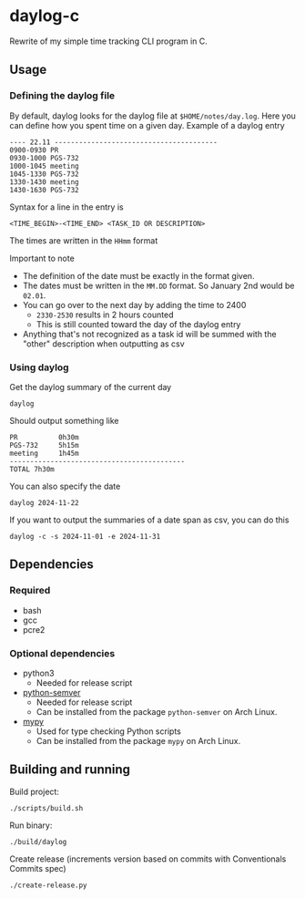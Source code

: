 # daylog-c
Rewrite of my simple time tracking CLI program in C.

## Usage

### Defining the daylog file

By default, daylog looks for the daylog file at `$HOME/notes/day.log`.
Here you can define how you spent time on a given day. Example of a daylog entry

    ---- 22.11 ----------------------------------------
    0900-0930 PR
    0930-1000 PGS-732
    1000-1045 meeting
    1045-1330 PGS-732
    1330-1430 meeting
    1430-1630 PGS-732

Syntax for a line in the entry is
    
    <TIME_BEGIN>-<TIME_END> <TASK_ID OR DESCRIPTION>

The times are written in the `HHmm` format

Important to note
- The definition of the date must be exactly in the format given.
- The dates must be written in the `MM.DD` format. So January 2nd would be `02.01`.
- You can go over to the next day by adding the time to 2400
    - `2330-2530` results in 2 hours counted
    - This is still counted toward the day of the daylog entry
- Anything that's not recognized as a task id will be summed with the "other"
  description when outputting as csv

### Using daylog

Get the daylog summary of the current day

    daylog

Should output something like
    
    PR		    0h30m
    PGS-732		5h15m
    meeting		1h45m
    -------------------------------------------
    TOTAL 7h30m

You can also specify the date

    daylog 2024-11-22

If you want to output the summaries of a date span as csv, you can do this

    daylog -c -s 2024-11-01 -e 2024-11-31


## Dependencies

### Required

- bash
- gcc
- pcre2

### Optional dependencies
- python3
    - Needed for release script
- [python-semver](https://pypi.org/project/semver/)
    - Needed for release script
    - Can be installed from the package `python-semver` on Arch Linux.
- [mypy](https://mypy-lang.org/)
    - Used for type checking Python scripts
    - Can be installed from the package `mypy` on Arch Linux.



## Building and running

Build project:

    ./scripts/build.sh

Run binary:

    ./build/daylog

Create release (increments version based on commits with Conventionals Commits spec)

    ./create-release.py

